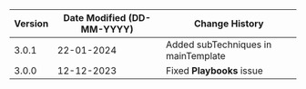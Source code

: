 | **Version** | **Date Modified (DD-MM-YYYY)** | **Change History**                                                 |
|-------------|--------------------------------|--------------------------------------------------------------------|
| 3.0.1       | 22-01-2024                     |   Added subTechniques in mainTemplate                              |
| 3.0.0       | 12-12-2023                     |   Fixed **Playbooks** issue                                        |